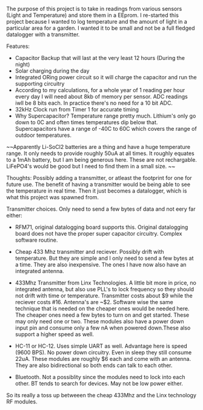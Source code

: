 The purpose of this project is to take in readings from various sensors (Light and Temperature) and store them in a EEprom. I re-started this project because I wanted to log temperature and the amount of light in a particular area for a garden. I wanted it to be small and not be a full fledged datalogger with a transmitter.

Features:
* Capacitor Backup that will last at the very least 12 hours (During the night)
* Solar charging during the day
* Integrated ORing power circuit so it will charge the capacitor and run the supporting circuitry
* According to my calculations, for a whole year of 1 reading per hour every day I will need about 8kb of memory per sensor. ADC readings iwll be 8 bits each. In practice there's no need for a 10 bit ADC.
* 32kHz Clock run from Timer 1 for accurate timing
* Why Supercapacitor? Temperature range pretty much. Lithium's only go down to 0C and often times temperatures dip below that. Supercapacitors have a range of -40C to 60C which covers the range of outdoor temperatures. 

~~Apparently Li-SoCl2 batteries are a thing and have a huge temperature range. It only needs to provide roughly 50uA at all times. It roughly equates to a 1mAh battery, but I am being generous here. These are not rechargable. LiFePO4's would be good but I need to find them in a small size. ~~

Thoughts: Possibly adding a transmitter, or atleast the footprint for one for future use. The benefit of having a transmitter would be being able to see the temperature in real time. Then it just becomes a datalogger, which is what this project was spawned from. 

Transmitter choices. Only need to send a few bytes of data and not eery far either:
* RFM71, original datalogging board supports this. Original datalogging board does not have the proper super capacitor circuitry. Complex software routine.
* Cheap 433 Mhz transmitter and reciever. Possibly drift with temperature. But they are simple and I only need to send a few bytes at a time. They are also inexpensive. The ones I have now also have an integrated antenna. 
* 433Mhz Transmitter from Linx Technologies. A little bit more in price, no integrated antenna, but also use PLL's to lock frequency so they should not drift with time or temperature. Transmitter costs about $9 while the reciever costs #16. Antenna's are ~$2. Software wise the same technique that is needed on the cheaper ones would be needed here. The cheaper ones need a few bytes to turn on and get started. These may only need one or two. These modules also have a power down input pin and consume only a few nA when powered down.These also support a higher speed as well.

* HC-11 or HC-12. Uses simple UART as well. Advantage here is speed (9600 BPS). No power down circuitry. Even in sleep they still consume 22uA. These modules are roughly $6 each and come with an antenna. They are also bidirectional so both ends can talk to each other. 

* Bluetooth. Not a possiblity since the modules need to lock into each other. BT tends to search for devices. May not be low power either.

So its really a toss up betweeen the cheap 433Mhz and the Linx technology RF modules.

